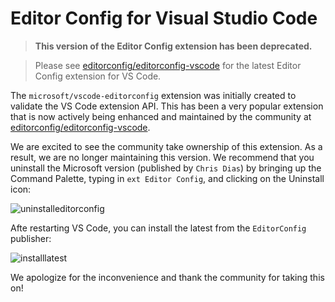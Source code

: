 # Editor Config for Visual Studio Code

> **This version of the Editor Config extension has been deprecated.**

> Please see [editorconfig/editorconfig-vscode](https://github.com/editorconfig/editorconfig-vscode) for the
latest Editor Config extension for VS Code.

The `microsoft/vscode-editorconfig` extension was initially created to validate the VS Code extension API. This
has been a very popular extension that is now actively being enhanced and maintained by the community at [editorconfig/editorconfig-vscode](https://github.com/editorconfig/editorconfig-vscode).

We are excited to see the community take ownership of this extension. As a result,
we are no longer maintaining this version. We recommend that you uninstall the Microsoft version (published by `Chris Dias`)
by bringing up the Command Palette, typing in `ext Editor Config`, and clicking on the Uninstall icon:

<img alt="uninstalleditorconfig" src="https://cloud.githubusercontent.com/assets/1487073/13100657/4f0a3e94-d4f4-11e5-8851-d80ab5e57c2d.png">

Afte restarting VS Code, you can install the latest from the `EditorConfig` publisher:

<img alt="installlatest" src="https://cloud.githubusercontent.com/assets/1487073/13100658/52ab6974-d4f4-11e5-88ec-751312f33ca8.png">

We apologize for the inconvenience and thank the community for taking this on!
